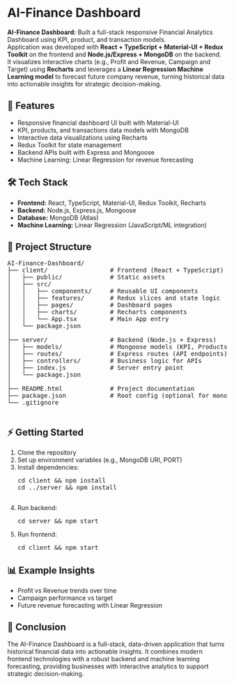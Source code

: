 <!DOCTYPE html>
<html lang="en">
<body>

  <h1>AI-Finance Dashboard</h1>
  <p>
    <strong>AI-Finance Dashboard:</strong> Built a full-stack responsive Financial Analytics Dashboard using KPI, product, and transaction models.<br>
    Application was developed with <strong>React + TypeScript + Material-UI + Redux Toolkit</strong> on the frontend and <strong>Node.js/Express + MongoDB</strong> on the backend.<br>
    It visualizes interactive charts (e.g., Profit and Revenue, Campaign and Target) using <strong>Recharts</strong> and leverages a <strong>Linear Regression Machine Learning model</strong> to forecast future company revenue, turning historical data into actionable insights for strategic decision-making.
  </p>

  <h2>🚀 Features</h2>
  <ul>
    <li>Responsive financial dashboard UI built with Material-UI</li>
    <li>KPI, products, and transactions data models with MongoDB</li>
    <li>Interactive data visualizations using Recharts</li>
    <li>Redux Toolkit for state management</li>
    <li>Backend APIs built with Express and Mongoose</li>
    <li>Machine Learning: Linear Regression for revenue forecasting</li>
  </ul>

  <h2>🛠️ Tech Stack</h2>
  <ul>
    <li><strong>Frontend:</strong> React, TypeScript, Material-UI, Redux Toolkit, Recharts</li>
    <li><strong>Backend:</strong> Node.js, Express.js, Mongoose</li>
    <li><strong>Database:</strong> MongoDB (Atlas)</li>
    <li><strong>Machine Learning:</strong> Linear Regression (JavaScript/ML integration)</li>
  </ul>

  <h2>📂 Project Structure</h2>
  <pre>
AI-Finance-Dashboard/
├── client/                 # Frontend (React + TypeScript)
│   ├── public/             # Static assets
│   ├── src/
│   │   ├── components/     # Reusable UI components
│   │   ├── features/       # Redux slices and state logic
│   │   ├── pages/          # Dashboard pages
│   │   ├── charts/         # Recharts components
│   │   └── App.tsx         # Main App entry
│   └── package.json
│
├── server/                 # Backend (Node.js + Express)
│   ├── models/             # Mongoose models (KPI, Products, Transactions)
│   ├── routes/             # Express routes (API endpoints)
│   ├── controllers/        # Business logic for APIs
│   ├── index.js            # Server entry point
│   └── package.json
│
├── README.html             # Project documentation
├── package.json            # Root config (optional for monorepo)
└── .gitignore
  </pre>

  <h2>⚡ Getting Started</h2>
  <ol>
    <li>Clone the repository</li>
    <li>Set up environment variables (e.g., MongoDB URI, PORT)</li>
    <li>Install dependencies:
      <pre>
cd client && npm install
cd ../server && npm install
      </pre>
    </li>
    <li>Run backend:
      <pre>cd server && npm start</pre>
    </li>
    <li>Run frontend:
      <pre>cd client && npm start</pre>
    </li>
  </ol>

  <h2>📊 Example Insights</h2>
  <ul>
    <li>Profit vs Revenue trends over time</li>
    <li>Campaign performance vs target</li>
    <li>Future revenue forecasting with Linear Regression</li>
  </ul>

  <h2>🎯 Conclusion</h2>
<p>
The AI-Finance Dashboard is a full-stack, data-driven application that turns historical financial data into actionable insights.
It combines modern frontend technologies with a robust backend and machine learning forecasting, providing businesses with interactive analytics to support strategic decision-making.
</p>

</body>
</html>
